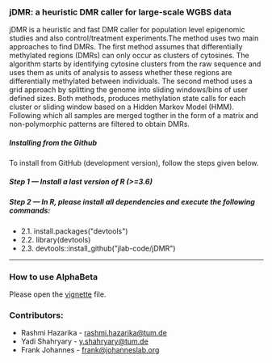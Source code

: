 ### jDMR: a heuristic DMR caller for large-scale WGBS data

jDMR is a heuristic and fast DMR caller for population level epigenomic studies and also control/treatment experiments.The method uses two main approaches to find DMRs. The first method assumes that differentially methylated regions (DMRs) can only occur as clusters of cytosines. The algorithm starts by identifying cytosine clusters from the raw sequence and uses them as units of analysis to assess whether these regions are differentially methylated between individuals. The second method uses a grid approach by splitting the genome into sliding windows/bins of user defined sizes. Both methods, produces methylation state calls for each cluster or sliding window based on a Hidden Markov Model (HMM). Following which all samples are merged togther in the form of a matrix and non-polymorphic patterns are filtered to obtain DMRs.


##### Installing from the Github

To install from GitHub (development version), follow the steps given below. 

##### Step 1 — Install a last version of R (>=3.6)

##### Step 2 — In R, please install all dependencies and execute the following commands:
 - 2.1.  install.packages("devtools")
 - 2.2.  library(devtools)
 - 2.3.  devtools::install_github("jlab-code/jDMR")

------------------------------------------------------------------------

### How to use AlphaBeta

Please open the [vignette](https://github.com/jlab-code/jDMR/blob/master/vignettes/jDMR-tutorial.pdf) file.


### Contributors:

- Rashmi Hazarika - rashmi.hazarika@tum.de
- Yadi Shahryary - y.shahryary@tum.de
- Frank Johannes - frank@johanneslab.org
